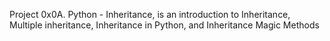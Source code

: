 Project 0x0A. Python - Inheritance, is an introduction to Inheritance, Multiple inheritance, Inheritance in Python, and Inheritance Magic Methods
